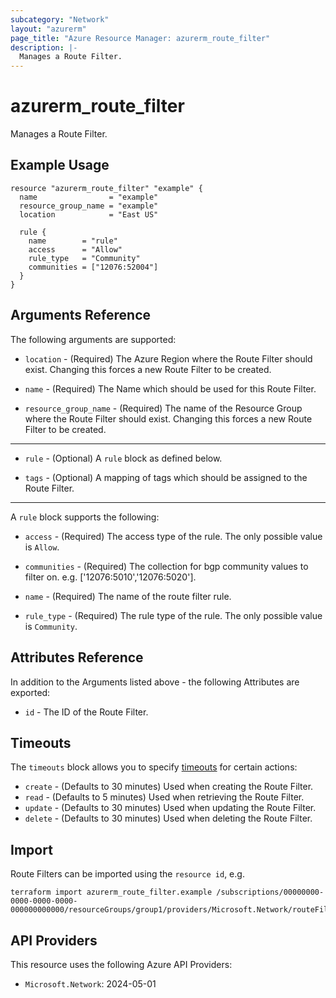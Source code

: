```yaml
---
subcategory: "Network"
layout: "azurerm"
page_title: "Azure Resource Manager: azurerm_route_filter"
description: |-
  Manages a Route Filter.
---
```


# azurerm_route_filter

Manages a Route Filter.

## Example Usage

```hcl
resource "azurerm_route_filter" "example" {
  name                = "example"
  resource_group_name = "example"
  location            = "East US"

  rule {
    name        = "rule"
    access      = "Allow"
    rule_type   = "Community"
    communities = ["12076:52004"]
  }
}
```

## Arguments Reference

The following arguments are supported:

* `location` - (Required) The Azure Region where the Route Filter should exist. Changing this forces a new Route Filter to be created.

* `name` - (Required) The Name which should be used for this Route Filter.

* `resource_group_name` - (Required) The name of the Resource Group where the Route Filter should exist. Changing this forces a new Route Filter to be created.

---

* `rule` - (Optional) A `rule` block as defined below.

* `tags` - (Optional) A mapping of tags which should be assigned to the Route Filter.

---

A `rule` block supports the following:

* `access` - (Required) The access type of the rule. The only possible value is `Allow`.

* `communities` - (Required) The collection for bgp community values to filter on. e.g. ['12076:5010','12076:5020'].

* `name` - (Required) The name of the route filter rule.

* `rule_type` - (Required) The rule type of the rule. The only possible value is `Community`.

## Attributes Reference

In addition to the Arguments listed above - the following Attributes are exported:

* `id` - The ID of the Route Filter.

## Timeouts

The `timeouts` block allows you to specify [timeouts](https://www.terraform.io/language/resources/syntax#operation-timeouts) for certain actions:

* `create` - (Defaults to 30 minutes) Used when creating the Route Filter.
* `read` - (Defaults to 5 minutes) Used when retrieving the Route Filter.
* `update` - (Defaults to 30 minutes) Used when updating the Route Filter.
* `delete` - (Defaults to 30 minutes) Used when deleting the Route Filter.

## Import

Route Filters can be imported using the `resource id`, e.g.

```shell
terraform import azurerm_route_filter.example /subscriptions/00000000-0000-0000-0000-000000000000/resourceGroups/group1/providers/Microsoft.Network/routeFilters/routeFilter1
```

## API Providers
<!-- This section is generated, changes will be overwritten -->
This resource uses the following Azure API Providers:

* `Microsoft.Network`: 2024-05-01
